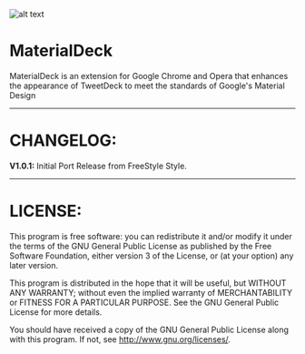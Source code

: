 ![alt text](http://i.imgur.com/TNXdZHE.png)

# MaterialDeck
MaterialDeck is an extension for Google Chrome and Opera that enhances the appearance of TweetDeck to meet the standards of Google's Material Design

---------------------------------------------------------
# CHANGELOG:

__V1.0.1:__
Initial Port Release from FreeStyle Style.

---------------------------------------------------------
# LICENSE:

This program is free software: you can redistribute it and/or modify
it under the terms of the GNU General Public License as published by
the Free Software Foundation, either version 3 of the License, or
(at your option) any later version.

This program is distributed in the hope that it will be useful,
but WITHOUT ANY WARRANTY; without even the implied warranty of
MERCHANTABILITY or FITNESS FOR A PARTICULAR PURPOSE.  See the
GNU General Public License for more details.

You should have received a copy of the GNU General Public License
along with this program.  If not, see <http://www.gnu.org/licenses/>.
